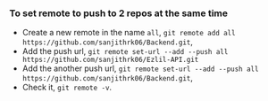 
### To set remote to push to 2 repos at the same time

- Create a new remote in the name `all`,
	`git remote add all https://github.com/sanjithrk06/Backend.git`,
- Add the push url,
	`git remote set-url --add --push all https://github.com/sanjithrk06/Ezlil-API.git`
- Add the another push url,
	`git remote set-url --add --push all https://github.com/sanjithrk06/Backend.git`,
- Check it, `git remote -v`.